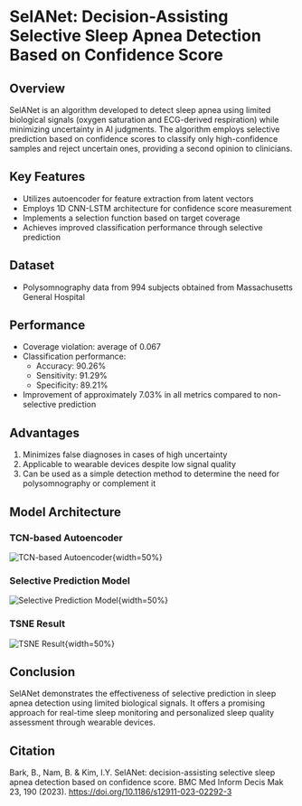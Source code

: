 # SelANet: Decision-Assisting Selective Sleep Apnea Detection Based on Confidence Score

## Overview

SelANet is an algorithm developed to detect sleep apnea using limited biological signals (oxygen saturation and ECG-derived respiration) while minimizing uncertainty in AI judgments. The algorithm employs selective prediction based on confidence scores to classify only high-confidence samples and reject uncertain ones, providing a second opinion to clinicians.

## Key Features

- Utilizes autoencoder for feature extraction from latent vectors
- Employs 1D CNN-LSTM architecture for confidence score measurement
- Implements a selection function based on target coverage
- Achieves improved classification performance through selective prediction

## Dataset

- Polysomnography data from 994 subjects obtained from Massachusetts General Hospital

## Performance

- Coverage violation: average of 0.067
- Classification performance:
  - Accuracy: 90.26%
  - Sensitivity: 91.29%
  - Specificity: 89.21%
- Improvement of approximately 7.03% in all metrics compared to non-selective prediction

## Advantages

1. Minimizes false diagnoses in cases of high uncertainty
2. Applicable to wearable devices despite low signal quality
3. Can be used as a simple detection method to determine the need for polysomnography or complement it

## Model Architecture

### TCN-based Autoencoder
![TCN-based Autoencoder](https://media.springernature.com/full/springer-static/image/art%3A10.1186%2Fs12911-023-02292-3/MediaObjects/12911_2023_2292_Fig1_HTML.png?as=webp){width=50%}

### Selective Prediction Model
![Selective Prediction Model](https://media.springernature.com/full/springer-static/image/art%3A10.1186%2Fs12911-023-02292-3/MediaObjects/12911_2023_2292_Fig2_HTML.png?as=webp){width=50%}

### TSNE Result
![TSNE Result](https://media.springernature.com/lw685/springer-static/image/art%3A10.1186%2Fs12911-023-02292-3/MediaObjects/12911_2023_2292_Fig5_HTML.png?as=webp){width=50%}

## Conclusion

SelANet demonstrates the effectiveness of selective prediction in sleep apnea detection using limited biological signals. It offers a promising approach for real-time sleep monitoring and personalized sleep quality assessment through wearable devices.

## Citation

Bark, B., Nam, B. & Kim, I.Y. SelANet: decision-assisting selective sleep apnea detection based on confidence score. BMC Med Inform Decis Mak 23, 190 (2023). https://doi.org/10.1186/s12911-023-02292-3